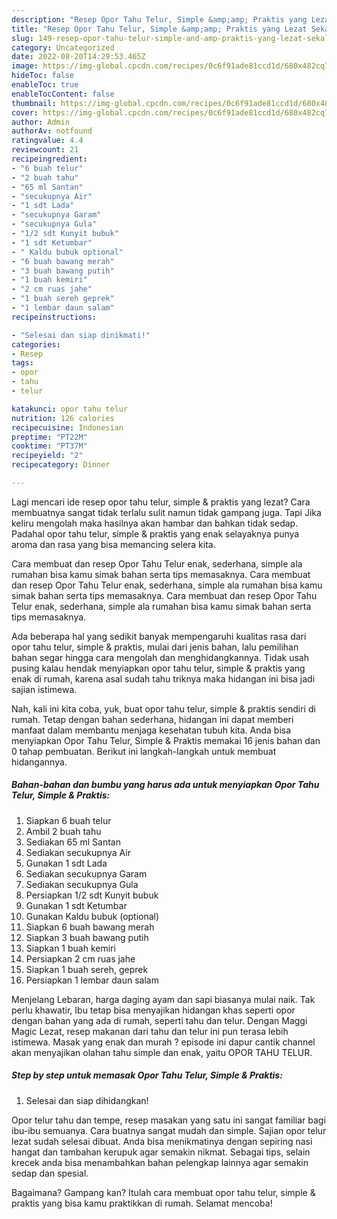 ```yaml
---
description: "Resep Opor Tahu Telur, Simple &amp;amp; Praktis yang Lezat Sekali"
title: "Resep Opor Tahu Telur, Simple &amp;amp; Praktis yang Lezat Sekali"
slug: 149-resep-opor-tahu-telur-simple-and-amp-praktis-yang-lezat-sekali
category: Uncategorized
date: 2022-08-20T14:29:53.465Z
image: https://img-global.cpcdn.com/recipes/0c6f91ade81ccd1d/680x482cq70/opor-tahu-telur-simple-praktis-foto-resep-utama.jpg
hideToc: false
enableToc: true
enableTocContent: false
thumbnail: https://img-global.cpcdn.com/recipes/0c6f91ade81ccd1d/680x482cq70/opor-tahu-telur-simple-praktis-foto-resep-utama.jpg
cover: https://img-global.cpcdn.com/recipes/0c6f91ade81ccd1d/680x482cq70/opor-tahu-telur-simple-praktis-foto-resep-utama.jpg
author: Admin
authorAv: notfound
ratingvalue: 4.4
reviewcount: 21
recipeingredient:
- "6 buah telur"
- "2 buah tahu"
- "65 ml Santan"
- "secukupnya Air"
- "1 sdt Lada"
- "secukupnya Garam"
- "secukupnya Gula"
- "1/2 sdt Kunyit bubuk"
- "1 sdt Ketumbar"
- " Kaldu bubuk optional"
- "6 buah bawang merah"
- "3 buah bawang putih"
- "1 buah kemiri"
- "2 cm ruas jahe"
- "1 buah sereh geprek"
- "1 lembar daun salam"
recipeinstructions:

- "Selesai dan siap dinikmati!"
categories:
- Resep
tags:
- opor
- tahu
- telur

katakunci: opor tahu telur 
nutrition: 126 calories
recipecuisine: Indonesian
preptime: "PT22M"
cooktime: "PT37M"
recipeyield: "2"
recipecategory: Dinner

---
```



Lagi mencari ide resep opor tahu telur, simple &amp; praktis yang lezat? Cara membuatnya sangat tidak terlalu sulit namun tidak gampang juga. Tapi Jika keliru mengolah maka hasilnya akan hambar dan bahkan tidak sedap. Padahal opor tahu telur, simple &amp; praktis yang enak selayaknya punya aroma dan rasa yang bisa memancing selera kita.


Cara membuat dan resep Opor Tahu Telur enak, sederhana, simple ala rumahan bisa kamu simak bahan serta tips memasaknya. Cara membuat dan resep Opor Tahu Telur enak, sederhana, simple ala rumahan bisa kamu simak bahan serta tips memasaknya. Cara membuat dan resep Opor Tahu Telur enak, sederhana, simple ala rumahan bisa kamu simak bahan serta tips memasaknya.

Ada beberapa hal yang sedikit banyak mempengaruhi kualitas rasa dari opor tahu telur, simple &amp; praktis, mulai dari jenis bahan, lalu pemilihan bahan segar hingga cara mengolah dan menghidangkannya. Tidak usah pusing kalau hendak menyiapkan opor tahu telur, simple &amp; praktis yang enak di rumah, karena asal sudah tahu triknya maka hidangan ini bisa jadi sajian istimewa.


Nah, kali ini kita coba, yuk, buat opor tahu telur, simple &amp; praktis sendiri di rumah. Tetap dengan bahan sederhana, hidangan ini dapat memberi manfaat dalam membantu menjaga kesehatan tubuh kita. Anda bisa menyiapkan Opor Tahu Telur, Simple &amp; Praktis memakai 16 jenis bahan dan 0 tahap pembuatan. Berikut ini langkah-langkah untuk membuat hidangannya.

<!--inarticleads1-->

##### Bahan-bahan dan bumbu yang harus ada untuk menyiapkan Opor Tahu Telur, Simple &amp; Praktis:

1. Siapkan 6 buah telur
1. Ambil 2 buah tahu
1. Sediakan 65 ml Santan
1. Sediakan secukupnya Air
1. Gunakan 1 sdt Lada
1. Sediakan secukupnya Garam
1. Sediakan secukupnya Gula
1. Persiapkan 1/2 sdt Kunyit bubuk
1. Gunakan 1 sdt Ketumbar
1. Gunakan  Kaldu bubuk (optional)
1. Siapkan 6 buah bawang merah
1. Siapkan 3 buah bawang putih
1. Siapkan 1 buah kemiri
1. Persiapkan 2 cm ruas jahe
1. Siapkan 1 buah sereh, geprek
1. Persiapkan 1 lembar daun salam


Menjelang Lebaran, harga daging ayam dan sapi biasanya mulai naik. Tak perlu khawatir, Ibu tetap bisa menyajikan hidangan khas seperti opor dengan bahan yang ada di rumah, seperti tahu dan telur. Dengan Maggi Magic Lezat, resep makanan dari tahu dan telur ini pun terasa lebih istimewa. Masak yang enak dan murah ? episode ini dapur cantik channel akan menyajikan olahan tahu simple dan enak, yaitu OPOR TAHU TELUR. 

<!--inarticleads2-->

##### Step by step untuk memasak Opor Tahu Telur, Simple &amp; Praktis:


1. Selesai dan siap dihidangkan!

Opor telur tahu dan tempe, resep masakan yang satu ini sangat familiar bagi ibu-ibu semuanya. Cara buatnya sangat mudah dan simple. Sajian opor telur lezat sudah selesai dibuat. Anda bisa menikmatinya dengan sepiring nasi hangat dan tambahan kerupuk agar semakin nikmat. Sebagai tips, selain krecek anda bisa menambahkan bahan pelengkap lainnya agar semakin sedap dan spesial. 

Bagaimana? Gampang kan? Itulah cara membuat opor tahu telur, simple &amp; praktis yang bisa kamu praktikkan di rumah. Selamat mencoba!
